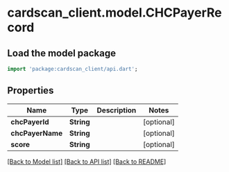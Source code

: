 # cardscan_client.model.CHCPayerRecord

## Load the model package
```dart
import 'package:cardscan_client/api.dart';
```

## Properties
Name | Type | Description | Notes
------------ | ------------- | ------------- | -------------
**chcPayerId** | **String** |  | [optional] 
**chcPayerName** | **String** |  | [optional] 
**score** | **String** |  | [optional] 

[[Back to Model list]](../README.md#documentation-for-models) [[Back to API list]](../README.md#documentation-for-api-endpoints) [[Back to README]](../README.md)


